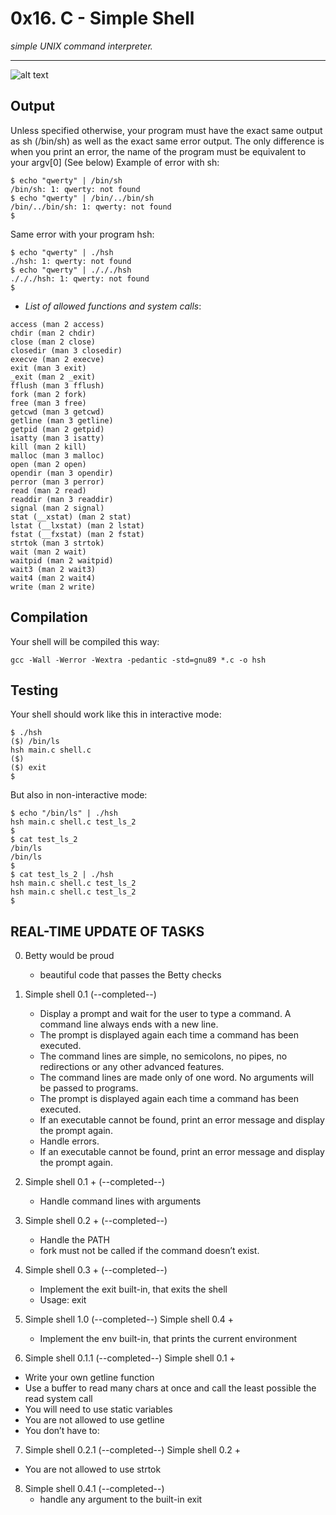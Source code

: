 # **0x16. C - Simple Shell**
_simple UNIX command interpreter._
___
![alt text](https://s3.amazonaws.com/intranet-projects-files/holbertonschool-low_level_programming/235/shell.jpeg)

## Output
Unless specified otherwise, your program must have the exact same output as sh (/bin/sh) as well as the exact same error output.
The only difference is when you print an error, the name of the program must be equivalent to your argv[0] (See below)
Example of error with sh:
```
$ echo "qwerty" | /bin/sh
/bin/sh: 1: qwerty: not found
$ echo "qwerty" | /bin/../bin/sh
/bin/../bin/sh: 1: qwerty: not found
$
```
Same error with your program hsh:
```
$ echo "qwerty" | ./hsh
./hsh: 1: qwerty: not found
$ echo "qwerty" | ./././hsh
./././hsh: 1: qwerty: not found
$
```
+ *List of allowed functions and system calls*:
```
access (man 2 access)
chdir (man 2 chdir)
close (man 2 close)
closedir (man 3 closedir)
execve (man 2 execve)
exit (man 3 exit)
_exit (man 2 _exit)
fflush (man 3 fflush)
fork (man 2 fork)
free (man 3 free)
getcwd (man 3 getcwd)
getline (man 3 getline)
getpid (man 2 getpid)
isatty (man 3 isatty)
kill (man 2 kill)
malloc (man 3 malloc)
open (man 2 open)
opendir (man 3 opendir)
perror (man 3 perror)
read (man 2 read)
readdir (man 3 readdir)
signal (man 2 signal)
stat (__xstat) (man 2 stat)
lstat (__lxstat) (man 2 lstat)
fstat (__fxstat) (man 2 fstat)
strtok (man 3 strtok)
wait (man 2 wait)
waitpid (man 2 waitpid)
wait3 (man 2 wait3)
wait4 (man 2 wait4)
write (man 2 write)
```
## Compilation
Your shell will be compiled this way:
```
gcc -Wall -Werror -Wextra -pedantic -std=gnu89 *.c -o hsh
```
## Testing
Your shell should work like this in interactive mode:
```
$ ./hsh
($) /bin/ls
hsh main.c shell.c
($)
($) exit
$
```
But also in non-interactive mode:
```
$ echo "/bin/ls" | ./hsh
hsh main.c shell.c test_ls_2
$
$ cat test_ls_2
/bin/ls
/bin/ls
$
$ cat test_ls_2 | ./hsh
hsh main.c shell.c test_ls_2
hsh main.c shell.c test_ls_2
$
```
## REAL-TIME UPDATE OF TASKS
0. Betty would be proud
   + beautiful code that passes the Betty checks

1. Simple shell 0.1 (--completed--)
   + Display a prompt and wait for the user to type a command. A command line always ends with a new line. 
   + The prompt is displayed again each time a command has been executed.
   + The command lines are simple, no semicolons, no pipes, no redirections or any other advanced features.
   + The command lines are made only of one word. No arguments will be passed to programs.
   + The prompt is displayed again each time a command has been executed.
   + If an executable cannot be found, print an error message and display the prompt again.
   + Handle errors.
   + If an executable cannot be found, print an error message and display the prompt again.

2. Simple shell 0.1 + (--completed--)
   + Handle command lines with arguments

3. Simple shell 0.2 + (--completed--)
   + Handle the PATH
   + fork must not be called if the command doesn’t exist.

4. Simple shell 0.3 + (--completed--)
   + Implement the exit built-in, that exits the shell
   + Usage: exit

5. Simple shell 1.0 (--completed--)
Simple shell 0.4 +
   + Implement the env built-in, that prints the current environment

6. Simple shell 0.1.1 (--completed--)
Simple shell 0.1 +
  + Write your own getline function
  + Use a buffer to read many chars at once and call the least possible the read system call
  + You will need to use static variables
  + You are not allowed to use getline
  + You don’t have to:

7. Simple shell 0.2.1 (--completed--)
Simple shell 0.2 +
  + You are not allowed to use strtok

8. Simple shell 0.4.1 (--completed--)
   + handle any argument to the built-in exit
